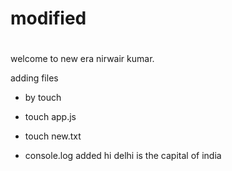 # modified 
#
welcome to new era
nirwair kumar.

adding files
* by touch <file name>
* touch app.js
* touch new.txt

* console.log added
hi delhi is the capital of india
